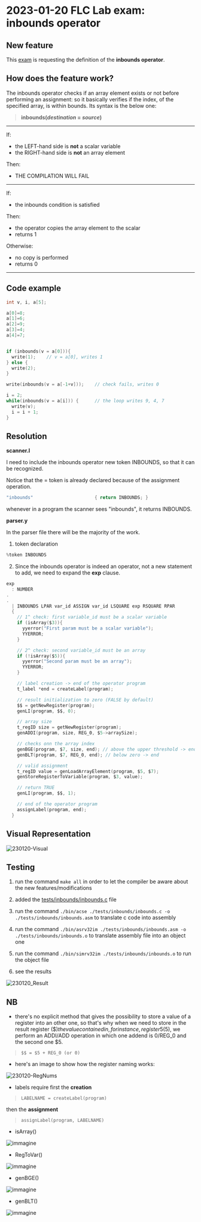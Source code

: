 # 2023-01-20 FLC Lab exam: inbounds operator

## New feature
This [exam](https://github.com/GianlucaVigo/acse/tree/23-01-20) is requesting the definition of the **inbounds operator**.

## How does the feature work?
The inbounds operator checks if an array element exists or not before performing an assignment: so it basically verifies if the index, of the specified array, is within bounds. Its syntax is the below one:

>  **inbounds(_destination_ = _source_)**
---
If:
* the LEFT-hand side is **not** a scalar variable
* the RIGHT-hand side is **not** an array element

Then:
* THE COMPILATION WILL FAIL
---
If:
* the inbounds condition is satisfied

Then:
* the operator copies the array element to the scalar
* returns 1

Otherwise:
* no copy is performed
* returns 0
---
## Code example
```c
int v, i, a[5];

a[0]=8;
a[1]=6;
a[2]=9;
a[3]=4;
a[4]=7;


if (inbounds(v = a[0])){
  write(1);    // v = a[0], writes 1
} else {
  write(2);
}

write(inbounds(v = a[-1+v]));    // check fails, writes 0

i = 2;
while(inbounds(v = a[i])) {      // the loop writes 9, 4, 7
  write(v);
  i = i + 1;
}
```

## Resolution
**scanner.l**

I need to include the inbounds operator new token INBOUNDS, so that it can be recognized. 

Notice that the = token is already declared because of the assignment operation.

```c
"inbounds"                       { return INBOUNDS; }
```
whenever in a program the scanner sees "inbounds", it returns INBOUNDS.

**parser.y**

In the parser file there will be the majority of the work.

1) token declaration

```c
%token INBOUNDS
```

2) Since the inbounds operator is indeed an operator, not a new statement to add, we need to expand the **exp** clause.

```c
exp
  : NUMBER
.
.
  | INBOUNDS LPAR var_id ASSIGN var_id LSQUARE exp RSQUARE RPAR
  { 
    // 1^ check: first variable_id must be a scalar variable
    if (isArray($3)){
      yyerror("First param must be a scalar variable");
      YYERROR;
    }

    // 2^ check: second variable_id must be an array
    if (!isArray($5)){
      yyerror("Second param must be an array");
      YYERROR;
    }

    // label creation -> end of the operator program
    t_label *end = createLabel(program);

    // result initialization to zero (FALSE by default)
    $$ = getNewRegister(program);
    genLI(program, $$, 0);

    // array size
    t_regID size = getNewRegister(program);
    genADDI(program, size, REG_0, $5->arraySize);

    // checks onn the array index
    genBGE(program, $7, size, end); // above the upper threshold -> end
    genBLT(program, $7, REG_0, end); // below zero -> end

    // valid assignment
    t_regID value = genLoadArrayElement(program, $5, $7);
    genStoreRegisterToVariable(program, $3, value);

    // return TRUE
    genLI(program, $$, 1);

    // end of the operator program
    assignLabel(program, end);
  }
```
## Visual Representation

![230120-Visual](https://github.com/user-attachments/assets/d43150a6-8eeb-4c99-8b21-3496116a5173)

## Testing

1) run the command `make all` in order to let the compiler be aware about the new features/modifications

2) added the [tests/inbounds/inbounds.c](#code-example) file

3) run the command `./bin/acse ./tests/inbounds/inbounds.c -o ./tests/inbounds/inbounds.asm` to translate c code into assembly

4) run the command `./bin/asrv32im ./tests/inbounds/inbounds.asm -o ./tests/inbounds/inbounds.o` to translate assembly file into an object one

5) run the command `./bin/simrv32im ./tests/inbounds/inbounds.o` to run the object file

6) see the results

![230120_Result](https://github.com/user-attachments/assets/ef53dd43-0ca9-420f-b56e-d26d755df5d6)

## NB

* there's no explicit method that gives the possibility to store a value of a register into an other one, so that's why when we need to store in the result register ($$) the value contained in, for instance, register 5 ($5), we perform an ADDI/ADD operation in which one addend is 0/REG_0 and the second one $5.

> `$$ = $5 + REG_0 (or 0)`

* here's an image to show how the register naming works:

![230120-RegNums](https://github.com/user-attachments/assets/8592bdbc-a300-4ad2-9a6a-6ce924cea317)

* labels require first the **creation**

> `LABELNAME = createLabel(program)`

 then the **assignment**

> `assignLabel(program, LABELNAME)`

* isArray()

![immagine](https://github.com/user-attachments/assets/5233d588-7b7d-45f2-986c-c94b6289a0aa)

* RegToVar()

![immagine](https://github.com/user-attachments/assets/a3577cd5-a281-45b2-809c-d95355ab8732)

* genBGE()

![immagine](https://github.com/user-attachments/assets/706b44b1-6fc6-4f4f-9f84-5fb4c578002f)

* genBLT()

![immagine](https://github.com/user-attachments/assets/2d8b26a6-5163-427a-ac10-1270f641bfea)
